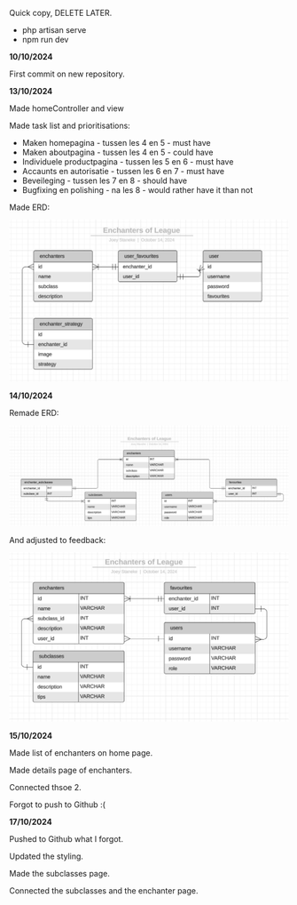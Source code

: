Quick copy, DELETE LATER.
- php artisan serve
- npm run dev


<b>10/10/2024</b>

First commit on new repository.

<b>13/10/2024</b>

Made homeController and view

Made task list and prioritisations:

- Maken homepagina - tussen les 4 en 5 - must have
- Maken aboutpagina - tussen les 4 en 5 - could have
- Individuele productpagina - tussen les 5 en 6 - must have
- Accaunts en autorisatie - tussen les 6 en 7 - must have
- Beveileging - tussen les 7 en 8 - should have
- Bugfixing en polishing - na les 8 - would rather have it than not

Made ERD:

![ERD](./images/ERD_1.png)

<b>14/10/2024</b>

Remade ERD:

![ERD](./images/ERD_2.png)

And adjusted to feedback:

![ERD](./images/ERD_3.png)

<b>15/10/2024</b>

Made list of enchanters on home page.

Made details page of enchanters.

Connected thsoe 2.

Forgot to push to Github :(

<b>17/10/2024</b>

Pushed to Github what I forgot.

Updated the styling.

Made the subclasses page.

Connected the subclasses and the enchanter page.

